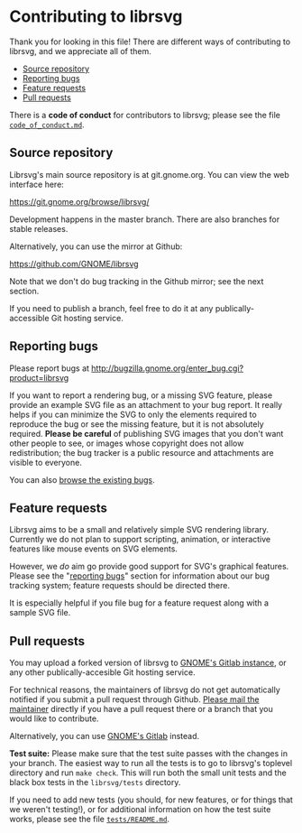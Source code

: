 Contributing to librsvg
=======================

Thank you for looking in this file!  There are different ways of
contributing to librsvg, and we appreciate all of them.

* [Source repository](#source-code)
* [Reporting bugs](#reporting-bugs)
* [Feature requests](#feature-requests)
* [Pull requests](#pull-requests)

There is a **code of conduct** for contributors to librsvg; please see the
file [`code_of_conduct.md`][coc].

## Source repository

Librsvg's main source repository is at git.gnome.org.  You can view
the web interface here:

https://git.gnome.org/browse/librsvg/

Development happens in the master branch.  There are also branches for
stable releases.

Alternatively, you can use the mirror at Github:

https://github.com/GNOME/librsvg

Note that we don't do bug tracking in the Github mirror; see the next
section.

If you need to publish a branch, feel free to do it at any
publically-accessible Git hosting service.

## Reporting bugs

Please report bugs at http://bugzilla.gnome.org/enter_bug.cgi?product=librsvg

If you want to report a rendering bug, or a missing SVG feature,
please provide an example SVG file as an attachment to your bug
report.  It really helps if you can minimize the SVG to only the
elements required to reproduce the bug or see the missing feature, but
it is not absolutely required.  **Please be careful** of publishing
SVG images that you don't want other people to see, or images whose
copyright does not allow redistribution; the bug tracker is a public
resource and attachments are visible to everyone.

You can also [browse the existing bugs][bugs-browse].

## Feature requests

Librsvg aims to be a small and relatively simple SVG rendering
library.  Currently we do not plan to support scripting, animation, or
interactive features like mouse events on SVG elements.

However, we *do* aim go provide good support for SVG's graphical
features.  Please see the "[reporting bugs](#reporting-bugs)" section for
information about our bug tracking system; feature requests should be
directed there.

It is especially helpful if you file bug for a feature request along
with a sample SVG file.

## Pull requests

You may upload a forked version of librsvg to [GNOME's Gitlab
instance][gitlab], or any other publically-accesible Git hosting
service.

For technical reasons, the maintainers of librsvg do not get
automatically notified if you submit a pull request through Github.
[Please mail the maintainer][mail] directly if you have a pull request
there or a branch that you would like to contribute.

Alternatively, you can use [GNOME's Gitlab][gitlab] instead.

**Test suite:** Please make sure that the test suite passes with the
changes in your branch.  The easiest way to run all the tests is to go
to librsvg's toplevel directory and run `make check`.  This will run
both the small unit tests and the black box tests in the
`librsvg/tests` directory.

If you need to add new tests (you should, for new features, or for
things that we weren't testing!), or for additional information on how
the test suite works, please see the file [`tests/README.md`][tests-readme].

[coc]: code_of_conduct.md
[gitlab]: https://gitlab.gnome.org/
[bugs-browse]: https://bugzilla.gnome.org/page.cgi?id=browse.html&product=librsvg
[mail]: mailto:federico@gnome.org
[tests-readme]: tests/README.md
